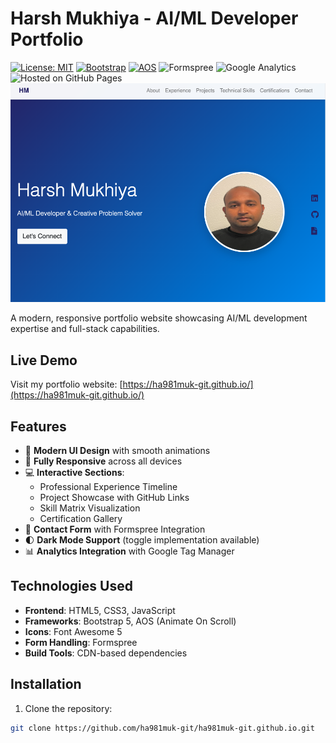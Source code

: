 # Harsh Mukhiya - AI/ML Developer Portfolio

[![License: MIT](https://img.shields.io/badge/License-MIT-blue.svg)](https://opensource.org/licenses/MIT)
[![Bootstrap](https://img.shields.io/badge/Bootstrap-5.3.2-blueviolet)](https://getbootstrap.com/)
[![AOS](https://img.shields.io/badge/AOS-2.3.1-ff69b4)](https://michalsnik.github.io/aos/)
![Formspree](https://img.shields.io/badge/Formspree-Contact-brightgreen)
![Google Analytics](https://img.shields.io/badge/Google%20Analytics-Data%20Tracking-blue)
![Hosted on GitHub Pages](https://img.shields.io/badge/Hosted%20on-GitHub%20Pages-blueviolet)
![Portfolio Screenshot](assets/images/portfolio-screenshot.png)

A modern, responsive portfolio website showcasing AI/ML development expertise and full-stack capabilities.


## Live Demo
Visit my portfolio website: [https://ha981muk-git.github.io/](https://ha981muk-git.github.io/)

## Features

- 🚀 **Modern UI Design** with smooth animations
- 📱 **Fully Responsive** across all devices
- 💻 **Interactive Sections**:
  - Professional Experience Timeline
  - Project Showcase with GitHub Links
  - Skill Matrix Visualization
  - Certification Gallery
- 📨 **Contact Form** with Formspree Integration
- 🌓 **Dark Mode Support** (toggle implementation available)
- 📊 **Analytics Integration** with Google Tag Manager

## Technologies Used

- **Frontend**: HTML5, CSS3, JavaScript
- **Frameworks**: Bootstrap 5, AOS (Animate On Scroll)
- **Icons**: Font Awesome 5
- **Form Handling**: Formspree
- **Build Tools**: CDN-based dependencies

## Installation

1. Clone the repository:
```bash
git clone https://github.com/ha981muk-git/ha981muk-git.github.io.git

```
